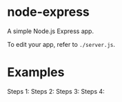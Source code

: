 # node-express

A simple Node.js Express app.

To edit your app, refer to `./server.js`.

# Examples
Steps 1:
Steps 2:
Steps 3:
Steps 4: